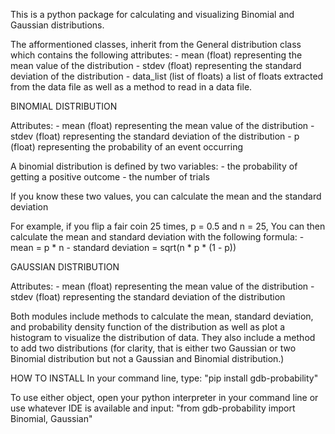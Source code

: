 This is a python package for calculating and visualizing Binomial and Gaussian distributions.

The afformentioned classes, inherit from the General distribution class which contains the following attributes:
    - mean (float) representing the mean value of the distribution
    - stdev (float) representing the standard deviation of the distribution
    - data_list (list of floats) a list of floats extracted from the data file
as well as a method to read in a data file.


BINOMIAL DISTRIBUTION

Attributes:
    - mean (float) representing the mean value of the distribution
    - stdev (float) representing the standard deviation of the distribution
    - p (float) representing the probability of an event occurring
                

    
A binomial distribution is defined by two variables: 
    - the probability of getting a positive outcome 
    - the number of trials
    
If you know these two values, you can calculate the mean and the standard deviation

For example, if you flip a fair coin 25 times, p = 0.5 and n = 25,
You can then calculate the mean and standard deviation with the following formula:
    - mean = p * n
    - standard deviation = sqrt(n * p * (1 - p))


GAUSSIAN DISTRIBUTION

Attributes:
    - mean (float) representing the mean value of the distribution
    - stdev (float) representing the standard deviation of the distribution

Both modules include methods to calculate the mean, standard deviation, and probability density function of the distribution as well as plot a histogram to visualize the distribution of data. They also include a method to add two distributions (for clarity, that is either two Gaussian or two Binomial distribution but not a Gaussian and Binomial distribution.)



HOW TO INSTALL
In your command line, type:
"pip install gdb-probability"

To use either object, open your python interpreter in your command line or use whatever IDE is available and input:
"from gdb-probability import Binomial, Gaussian"
    
     
